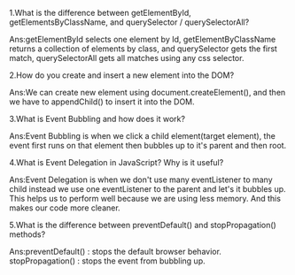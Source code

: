 
1.What is the difference between getElementById, getElementsByClassName, and querySelector / querySelectorAll?

Ans:getElementById selects one element by Id, getElementByClassName returns a collection of elements by class, 
    and querySelector gets the first match, querySelectorAll gets all matches using any css selector.

2.How do you create and insert a new element into the DOM?

Ans:We can create new element using document.createElement(), and then we have to appendChild() to insert it into 
    the DOM.

3.What is Event Bubbling and how does it work?    

Ans:Event Bubbling is when we click a child element(target element), the event first runs on that element then bubbles up to it's parent and then root.

4.What is Event Delegation in JavaScript? Why is it useful?

Ans:Event Delegation is when we don't use many eventListener to many child instead we use one eventListener 
    to the parent and let's it bubbles up. This helps us to perform well because we are using less memory.
    And this makes our code more cleaner.

5.What is the difference between preventDefault() and stopPropagation() methods?

Ans:preventDefault() : stops the default browser behavior.
    stopPropagation() : stops the event from bubbling up.